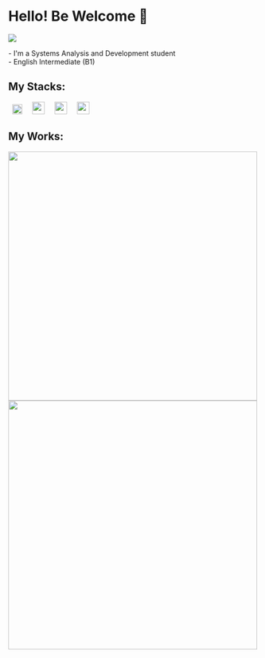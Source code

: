 <h1> Hello! Be Welcome 👋 </h1>
 
<a href="https://www.linkedin.com/in/catharynaas/" target="_blank"><img src="https://img.shields.io/badge/-LinkedIn-blue?style=flat-square&logo=Linkedin&logoColor=white&link=https://www.linkedin.com/in/catharynaas/"></a>

<p>- I'm a Systems Analysis and Development student</br>
   - English Intermediate (B1)</p>

<h2> My Stacks: </h2>
 <div align="left">
  <img src="https://raw.githubusercontent.com/get-icon/geticon/fc0f660daee147afb4a56c64e12bde6486b73e39/icons/javascript.svg" height=20px width=20px hspace="8px">
  <img src="https://raw.githubusercontent.com/get-icon/geticon/fc0f660daee147afb4a56c64e12bde6486b73e39/icons/html-5.svg" height=25px width=25px hspace="8px">
  <img src="https://raw.githubusercontent.com/get-icon/geticon/fc0f660daee147afb4a56c64e12bde6486b73e39/icons/css-3.svg" height=25px width=25px hspace="8px">
  <img src="https://raw.githubusercontent.com/get-icon/geticon/fc0f660daee147afb4a56c64e12bde6486b73e39/icons/java.svg" height=25px width=25px hspace="8px">
 </div>
  
<h2>My Works: </h2>  
 <div>
  <img src="https://github-readme-stats.vercel.app/api?username=catharyna-angela&show_icons=true&theme=radical" width="500px">
  <img src="https://github-readme-stats.vercel.app/api/top-langs/?username=catharyna-angela&layout=compact&theme=radical" width="500px">
</div>
